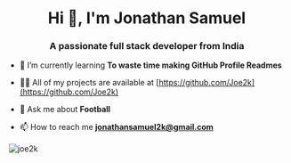 <h1 align="center">Hi 👋, I'm Jonathan Samuel</h1>
<h3 align="center">A passionate full stack developer from India</h3>

- 🌱 I’m currently learning **To waste time making GitHub Profile Readmes**

- 👨‍💻 All of my projects are available at [https://github.com/Joe2k](https://github.com/Joe2k)

- 💬 Ask me about **Football**

- 📫 How to reach me **jonathansamuel2k@gmail.com**

<p>&nbsp;<img align="center" src="https://github-readme-stats.vercel.app/api?username=joe2k&show_icons=true&locale=en" alt="joe2k" /></p>
